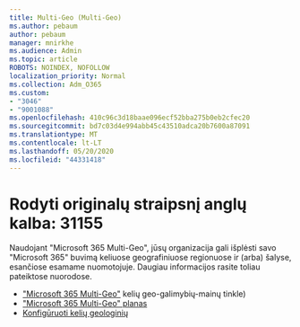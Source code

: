 ```yaml
---
title: Multi-Geo (Multi-Geo)
ms.author: pebaum
author: pebaum
manager: mnirkhe
ms.audience: Admin
ms.topic: article
ROBOTS: NOINDEX, NOFOLLOW
localization_priority: Normal
ms.collection: Adm_O365
ms.custom:
- "3046"
- "9001088"
ms.openlocfilehash: 410c96c3d18baae096ecf52bba275b0eb2cfec20
ms.sourcegitcommit: bd7c03d4e994abb45c43510adca20b7600a87091
ms.translationtype: MT
ms.contentlocale: lt-LT
ms.lasthandoff: 05/20/2020
ms.locfileid: "44331418"
---
```

# <a name="microsoft-365-multi-geo"></a>Rodyti originalų straipsnį anglų kalba: 31155

Naudojant "Microsoft 365 Multi-Geo", jūsų organizacija gali išplėsti savo "Microsoft 365" buvimą keliuose geografiniuose regionuose ir (arba) šalyse, esančiose esamame nuomotojuje. Daugiau informacijos rasite toliau pateiktose nuorodose.

- ["Microsoft 365 Multi-Geo"](https://docs.microsoft.com/office365/enterprise/office-365-multi-geo) kelių geo-galimybių-mainų tinkle)
- ["Microsoft 365 Multi-Geo" planas](https://docs.microsoft.com/office365/enterprise/plan-for-multi-geo)
- [Konfigūruoti kelių geologinių](https://docs.microsoft.com/office365/enterprise/multi-geo-tenant-configuration)
